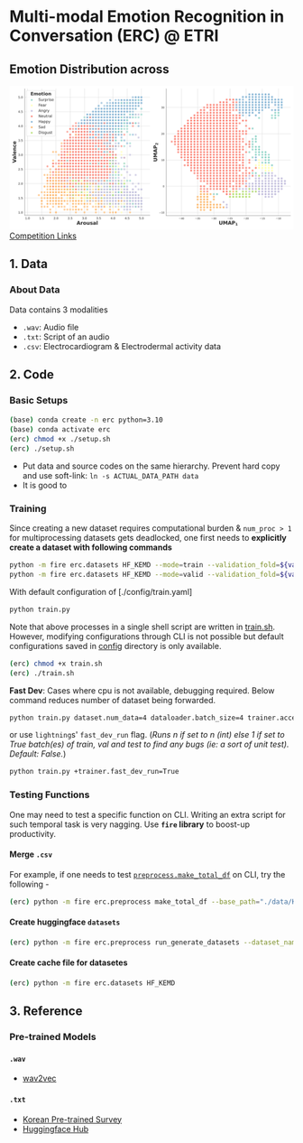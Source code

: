 # Multi-modal Emotion Recognition in Conversation (ERC) @ ETRI

## Emotion Distribution across
![image](./assets/embed.png)
[Competition Links](https://aifactory.space/competition/detail/2234)

## 1. Data

### About Data
Data contains 3 modalities
- `.wav`: Audio file
- `.txt`: Script of an audio
- `.csv`: Electrocardiogram & Electrodermal activity data

## 2. Code
### Basic Setups
```zsh
(base) conda create -n erc python=3.10
(base) conda activate erc
(erc) chmod +x ./setup.sh
(erc) ./setup.sh
```

- Put data and source codes on the same hierarchy. Prevent hard copy and use soft-link: `ln -s ACTUAL_DATA_PATH data`
- It is good to

### Training
Since creating a new dataset requires computational burden & `num_proc > 1` for multiprocessing datasets gets deadlocked, one first needs to **explicitly create a dataset with following commands**
```zsh
python -m fire erc.datasets HF_KEMD --mode=train --validation_fold=${valfold}
python -m fire erc.datasets HF_KEMD --mode=valid --validation_fold=${valfold}
```
With default configuration of [./config/train.yaml]
```zsh
python train.py
```

Note that above processes in a single shell script are written in [train.sh](./train.sh). However, modifying configurations through CLI is not possible but default configurations saved in [config](./config) directory is only available.
```zsh
(erc) chmod +x train.sh
(erc) ./train.sh
```

**Fast Dev**:
Cases where cpu is not available, debugging required. Below command reduces number of dataset being forwarded.
```zsh
python train.py dataset.num_data=4 dataloader.batch_size=4 trainer.accelerator=cpu
```
or use `lightning`s' `fast_dev_run` flag. (_Runs n if set to n (int) else 1 if set to True batch(es) of train, val and test to find any bugs (ie: a sort of unit test). Default: False._)
```zsh
python train.py +trainer.fast_dev_run=True
```

### Testing Functions

One may need to test a specific function on CLI. Writing an extra script for such temporal task is very nagging. Use **`fire` library** to boost-up productivity.

#### Merge `.csv`
For example, if one needs to test [`preprocess.make_total_df`](erc/preprocess.py) on CLI, try the following -
```zsh
(erc) python -m fire erc.preprocess make_total_df --base_path="./data/KEMDy19"
```
#### Create huggingface `datasets`
```zsh
(erc) python -m fire erc.preprocess run_generate_datasets --dataset_name="kemdy19"
```

#### Create cache file for datasetes
```zsh
(erc) python -m fire erc.datasets HF_KEMD
```

## 3. Reference
### Pre-trained Models

#### `.wav`

- [wav2vec](https://huggingface.co/models?sort=downloads&search=wav2vec)

#### `.txt`

- [Korean Pre-trained Survey](https://arxiv.org/pdf/2112.03014.pdf)
- [Huggingface Hub](https://huggingface.co/models?language=ko&sort=downloads)